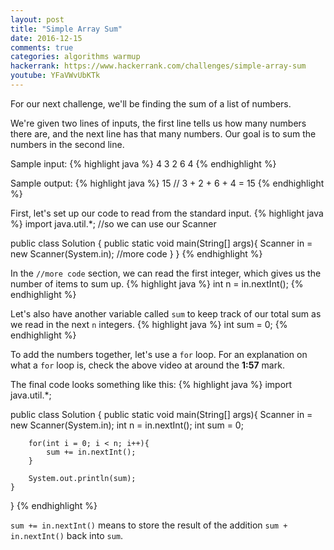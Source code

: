 ```yaml
---
layout: post
title: "Simple Array Sum"
date: 2016-12-15
comments: true
categories: algorithms warmup
hackerrank: https://www.hackerrank.com/challenges/simple-array-sum
youtube: YFaVWvUbKTk
---
```

For our next challenge, we'll be finding the sum of a list of numbers.

We're given two lines of inputs, the first line tells us how many numbers there are, and the next line has that many numbers. Our goal is to sum the numbers in the second line.

Sample input:
{% highlight java %}
4
3 2 6 4
{% endhighlight %}

Sample output:
{% highlight java %}
15 // 3 + 2 + 6 + 4 = 15
{% endhighlight %}

First, let's set up our code to read from the standard input.
{% highlight java %}
import java.util.*; //so we can use our Scanner

public class Solution {
    public static void main(String[] args){
        Scanner in = new Scanner(System.in);
        //more code
    }
}
{% endhighlight %}

In the `//more code` section, we can read the first integer, which gives us the number of items to sum up.
{% highlight java %}
int n = in.nextInt();
{% endhighlight %}

Let's also have another variable called `sum` to keep track of our total sum as we read in the next `n` integers.
{% highlight java %}
int sum = 0;
{% endhighlight %}

To add the numbers together, let's use a `for` loop. For an explanation on what a `for` loop is, check the above video at around the **1:57** mark.

The final code looks something like this:
{% highlight java %}
import java.util.*;

public class Solution {
    public static void main(String[] args){
        Scanner in = new Scanner(System.in);
        int n = in.nextInt();
        int sum = 0; 

        for(int i = 0; i < n; i++){
            sum += in.nextInt();
        }

        System.out.println(sum);
    }
}
{% endhighlight %}

`sum += in.nextInt()` means to store the result of the addition `sum + in.nextInt()` back into `sum`.
